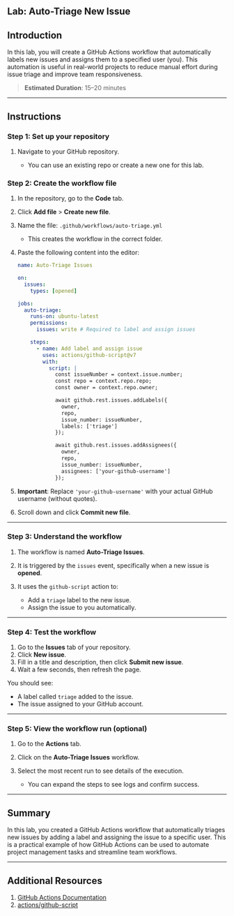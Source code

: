 ## Lab: Auto-Triage New Issue

## Introduction

In this lab, you will create a GitHub Actions workflow that automatically labels new issues and assigns them to a specified user (you). This automation is useful in real-world projects to reduce manual effort during issue triage and improve team responsiveness.

> **Estimated Duration**: 15–20 minutes

---

## Instructions

### Step 1: Set up your repository

1. Navigate to your GitHub repository.

   - You can use an existing repo or create a new one for this lab.

### Step 2: Create the workflow file

1. In the repository, go to the **Code** tab.

2. Click **Add file** > **Create new file**.

3. Name the file: `.github/workflows/auto-triage.yml`

   - This creates the workflow in the correct folder.

4. Paste the following content into the editor:

   ```yaml
   name: Auto-Triage Issues

   on:
     issues:
       types: [opened]

   jobs:
     auto-triage:
       runs-on: ubuntu-latest
       permissions:
         issues: write # Required to label and assign issues

       steps:
         - name: Add label and assign issue
           uses: actions/github-script@v7
           with:
             script: |
               const issueNumber = context.issue.number;
               const repo = context.repo.repo;
               const owner = context.repo.owner;

               await github.rest.issues.addLabels({
                 owner,
                 repo,
                 issue_number: issueNumber,
                 labels: ['triage']
               });

               await github.rest.issues.addAssignees({
                 owner,
                 repo,
                 issue_number: issueNumber,
                 assignees: ['your-github-username']
               });
   ```

5. **Important**: Replace `'your-github-username'` with your actual GitHub username (without quotes).

6. Scroll down and click **Commit new file**.

---

### Step 3: Understand the workflow

1. The workflow is named **Auto-Triage Issues**.
2. It is triggered by the `issues` event, specifically when a new issue is **opened**.
3. It uses the `github-script` action to:

   - Add a `triage` label to the new issue.
   - Assign the issue to you automatically.

---

### Step 4: Test the workflow

1. Go to the **Issues** tab of your repository.
2. Click **New issue**.
3. Fill in a title and description, then click **Submit new issue**.
4. Wait a few seconds, then refresh the page.

You should see:

- A label called `triage` added to the issue.
- The issue assigned to your GitHub account.

---

### Step 5: View the workflow run (optional)

1. Go to the **Actions** tab.
2. Click on the **Auto-Triage Issues** workflow.
3. Select the most recent run to see details of the execution.

   - You can expand the steps to see logs and confirm success.

---

## Summary

In this lab, you created a GitHub Actions workflow that automatically triages new issues by adding a label and assigning the issue to a specific user. This is a practical example of how GitHub Actions can be used to automate project management tasks and streamline team workflows.

---

## Additional Resources

1. [GitHub Actions Documentation](https://docs.github.com/en/actions)
2. [actions/github-script](https://github.com/actions/github-script)
